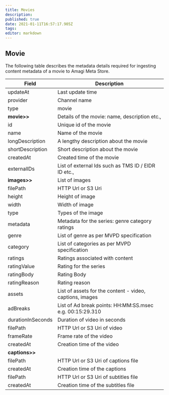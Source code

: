 ```yaml
---
title: Movies
description: 
published: true
date: 2021-01-11T16:57:17.905Z
tags: 
editor: markdown
---
```


## Movie

The following table describes the metadata details required for ingesting content metadata of a movie to Amagi Meta Store. 

Field|Description
---|---
updateAt|Last update time
provider|Channel name|
type|movie
**movie>>**|Details of the movie: name, description etc.,
id|Unique id of the movie
name|Name of the movie
longDescription|A lengthy description about the movie
shortDescription|Short description about the movie
createdAt|Created time of the movie
externalIDs|List of external Ids such as TMS ID / EIDR ID etc.,
**images>>**|List of images
filePath|HTTP Url or S3 Uri|HTTP Url : https:// S3 Uri: s3://channel-bucket/object-key
height|Height of image|
width|Width of image|
type|Types of the image
metadata|Metadata for the series: genre category ratings
genre|List of genre as per MVPD specification
category|List of categories as per MVPD specification
ratings|Ratings associated with content
ratingValue|Rating for the series
ratingBody|Rating Body
ratingReason|Rating reason
assets|List of assets for the content - video, captions, images
adBreaks|List of Ad break points: HH:MM:SS.msec e.g. 00:15:29.310
durationInSeconds|Duration of video in seconds
filePath|HTTP Url or S3 Uri of video
frameRate|Frame rate of the video
createdAt|Creation time of the video
**captions>>**||
filePath|HTTP Url or S3 Uri of captions file
createdAt|Creation time of the captions
filePath|HTTP Url or S3 Uri of subtitles file
createdAt|Creation time of the subtitles file
